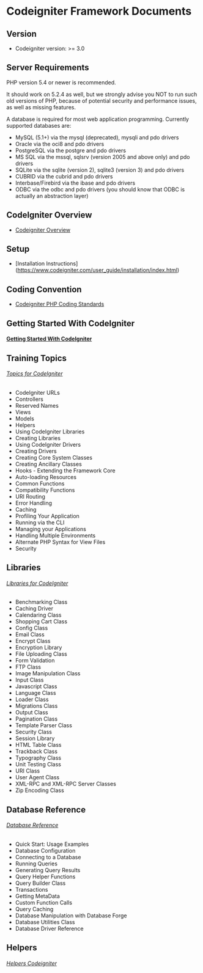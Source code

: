 # Codeigniter Framework Documents

## Version
- Codeigniter version: >= 3.0

## Server Requirements
  PHP version 5.4 or newer is recommended.

  It should work on 5.2.4 as well, but we strongly advise you NOT to run such old versions of PHP, because of potential security and performance issues, as well as missing features.

  A database is required for most web application programming. Currently supported databases are:

  - MySQL (5.1+) via the mysql (deprecated), mysqli and pdo drivers
  - Oracle via the oci8 and pdo drivers
  - PostgreSQL via the postgre and pdo drivers
  - MS SQL via the mssql, sqlsrv (version 2005 and above only) and pdo drivers
  - SQLite via the sqlite (version 2), sqlite3 (version 3) and pdo drivers
  - CUBRID via the cubrid and pdo drivers
  - Interbase/Firebird via the ibase and pdo drivers
  - ODBC via the odbc and pdo drivers (you should know that ODBC is actually an abstraction layer)

## CodeIgniter Overview
- [Codeigniter Overview](https://www.codeigniter.com/user_guide/overview/index.html)

## Setup
- [Installation Instructions] (https://www.codeigniter.com/user_guide/installation/index.html)

## Coding Convention
- [Codeigniter PHP Coding Standards](https://www.codeigniter.com/user_guide/general/styleguide.html)

## Getting Started With CodeIgniter
#### [Getting Started With CodeIgniter](https://www.codeigniter.com/user_guide/overview/getting_started.html)

## Training Topics
###### [Topics for CodeIgniter](https://www.codeigniter.com/user_guide/general/index.html)
  - CodeIgniter URLs
  - Controllers
  - Reserved Names
  - Views
  - Models
  - Helpers
  - Using CodeIgniter Libraries
  - Creating Libraries
  - Using CodeIgniter Drivers
  - Creating Drivers
  - Creating Core System Classes
  - Creating Ancillary Classes
  - Hooks - Extending the Framework Core
  - Auto-loading Resources
  - Common Functions
  - Compatibility Functions
  - URI Routing
  - Error Handling
  - Caching
  - Profiling Your Application
  - Running via the CLI
  - Managing your Applications
  - Handling Multiple Environments
  - Alternate PHP Syntax for View Files
  - Security

## Libraries
###### [Libraries for CodeIgniter](https://www.codeigniter.com/user_guide/libraries/index.html)
  - Benchmarking Class
  - Caching Driver
  - Calendaring Class
  - Shopping Cart Class
  - Config Class
  - Email Class
  - Encrypt Class
  - Encryption Library
  - File Uploading Class
  - Form Validation
  - FTP Class
  - Image Manipulation Class
  - Input Class
  - Javascript Class
  - Language Class
  - Loader Class
  - Migrations Class
  - Output Class
  - Pagination Class
  - Template Parser Class
  - Security Class
  - Session Library
  - HTML Table Class
  - Trackback Class
  - Typography Class
  - Unit Testing Class
  - URI Class
  - User Agent Class
  - XML-RPC and XML-RPC Server Classes
  - Zip Encoding Class
  

## Database Reference
###### [Database Reference](https://www.codeigniter.com/user_guide/database/index.html)
  - Quick Start: Usage Examples
  - Database Configuration
  - Connecting to a Database
  - Running Queries
  - Generating Query Results
  - Query Helper Functions
  - Query Builder Class
  - Transactions
  - Getting MetaData
  - Custom Function Calls
  - Query Caching
  - Database Manipulation with Database Forge
  - Database Utilities Class
  - Database Driver Reference

## Helpers
###### [Helpers Codeigniter](https://www.codeigniter.com/user_guide/helpers/index.html)
